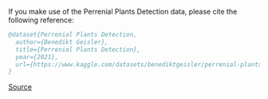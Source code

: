 If you make use of the Perrenial Plants Detection data, please cite the following reference:

``` bibtex 
@dataset{Perrenial Plants Detection,
  author={Benedikt Geisler},
  title={Perrenial Plants Detection},
  year={2021},
  url={https://www.kaggle.com/datasets/benediktgeisler/perrenial-plants-detection}
}
```

[Source](https://www.kaggle.com/datasets/benediktgeisler/perrenial-plants-detection)